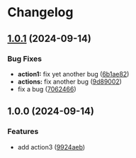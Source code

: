 # Changelog

## [1.0.1](https://github.com/LiptonB/releaseplease-test/compare/action3-v1.0.0...action3-v1.0.1) (2024-09-14)


### Bug Fixes

* **action1:** fix yet another bug ([6b1ae82](https://github.com/LiptonB/releaseplease-test/commit/6b1ae821281ed1017a5cd729ccd09af215c53874))
* **actions:** fix another bug ([9d89002](https://github.com/LiptonB/releaseplease-test/commit/9d89002a7095e90c48a9d5e6bcb19404252708f9))
* fix a bug ([7062466](https://github.com/LiptonB/releaseplease-test/commit/7062466bd40ae1145314868e4fc66df32c03cbcd))

## 1.0.0 (2024-09-14)


### Features

* add action3 ([9924aeb](https://github.com/LiptonB/releaseplease-test/commit/9924aeb66e89b77dadc49c9302a398febb8d0db2))
